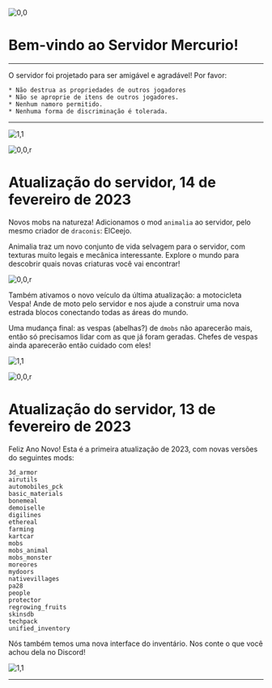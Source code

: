 ![0,0](item:///default:furnace)

# **Bem-vindo ao Servidor Mercurio!**
-------------------------------

O servidor foi projetado para ser amigável e agradável! Por favor:

```
* Não destrua as propriedades de outros jogadores
* Não se aproprie de itens de outros jogadores.
* Nenhum namoro permitido.
* Nenhuma forma de discriminação é tolerada.
```

-------------------------------

![1,1](halo)

![0,0,r](item:///animalia:crate)

# **Atualização do servidor, 14 de fevereiro de 2023**

Novos mobs na natureza! Adicionamos o mod `animalia` ao servidor, pelo mesmo
criador de `draconis`: ElCeejo.

Animalia traz um novo conjunto de vida selvagem para o servidor, com texturas
muito legais e mecânica interessante. Explore o mundo para descobrir quais novas
criaturas você vai encontrar!

![0,0,r](item:///automobiles_motorcycle:motorcycle)

Também ativamos o novo veículo da última atualização: a motocicleta  Vespa! Ande
de moto pelo servidor e nos ajude a construir uma nova estrada blocos
conectando todas as áreas do mundo.

Uma mudança final: as vespas (abelhas?) de `dmobs` não aparecerão mais, então só
precisamos lidar com as que já foram geradas. Chefes de vespas ainda aparecerão
então cuidado com eles!

![1,1](halo)

![0,0,r](item:///default:pick_diamond)

# **Atualização do servidor, 13 de fevereiro de 2023**

Feliz Ano Novo! Esta é a primeira atualização de 2023, com novas versões do
seguintes mods:

```
3d_armor
airutils
automobiles_pck
basic_materials
bonemeal
demoiselle
digilines
ethereal
farming
kartcar
mobs
mobs_animal
mobs_monster
moreores
mydoors
nativevillages
pa28
people
protector
regrowing_fruits
skinsdb
techpack
unified_inventory
```

Nós também temos uma nova interface do inventário. Nos conte o que você achou
dela no Discord!

![1,1](halo.png)

---

